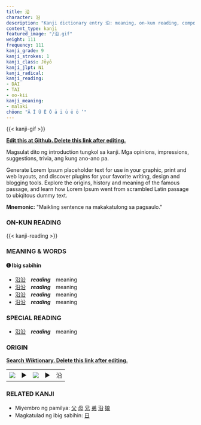 ```yaml
---
title: 沿
character: 沿
description: "Kanji dictionary entry 沿: meaning, on-kun reading, compounds, origin, related kanji"
content_type: kanji
featured_image: "/沿.gif"
weight: 111
frequency: 111
kanji_grade: 9
kanji_strokes: 1
kanji_class: Jōyō
kanji_jlpt: N1
kanji_radical: 
kanji_reading: 
- DAI
- TAI
- oo-kii
kanji_meaning:
- malaki
chōon: "Ā Ī Ū Ē Ō ā ī ū ē ō ’"
---
```

[//]: # (Don't edit the line below. Kanji animated GIF code is automatically generated.)
{{< kanji-gif >}}

[//]: # (Edit below this line.)

**[Edit this at Github. Delete this link after editing.](https://github.com/tim0g/tim/tree/main/content/kanji/沿/index.md)**

Magsulat dito ng introduction tungkol sa kanji. Mga opinions, impressions, suggestions, trivia, ang kung ano-ano pa.

Generate Lorem Ipsum placeholder text for use in your graphic, print and web layouts, and discover plugins for your favorite writing, design and blogging tools. Explore the origins, history and meaning of the famous passage, and learn how Lorem Ipsum went from scrambled Latin passage to ubiqitous dummy text.
 
**Mnemonic:** "Maikling sentence na makakatulong sa pagsaulo."

### ON-KUN READING

[//]: # (Don't edit the line below. ON-KUN READING code is automatically generated.)
{{< kanji-reading >}}

### MEANING & WORDS

#### ➊ **Ibig sabihin**
  - [沿](../沿)[沿](../沿)　***reading***　meaning
  - [沿](../沿)[沿](../沿)　***reading***　meaning
  - [沿](../沿)[沿](../沿)　***reading***　meaning
  - [沿](../沿)[沿](../沿)　***reading***　meaning

### SPECIAL READING
  - [沿](../沿)[沿](../沿)　***reading***　meaning

### ORIGIN

**[Search Wiktionary. Delete this link after editing.](https://wiktionary.org/wiki/沿)**
<table class="kanji-table"><tr><td>
<img src="60px-沿-bronze.svg.png">
</td><td>▶</td><td>
<img src="60px-沿-oracle.svg.png">
</td><td>▶</td>
<td class="kanji-origin">沿</td>
</tr></table>

### RELATED KANJI
- Miyembro ng pamilya: [父](../父) [母](../母) [兄](../兄) [弟](../弟) [沿](../沿) [娘](../娘)
- Magkatulad ng ibig sabihin: [日](../日)
